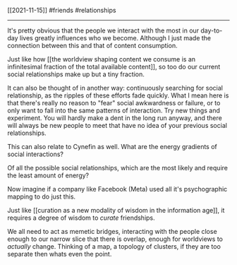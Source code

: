 [[2021-11-15]]
#friends #relationships 

---
It's pretty obvious that the people we interact with the most in our day-to-day lives greatly influences who we become. Although I just made the connection between this and that of content consumption.

Just like how [[the worldview shaping content we consume is an infinitesimal fraction of the total available content]], so too do our current social relationships make up but a tiny fraction.

It can also be thought of in another way: continuously searching for social relationship, as the ripples of these efforts fade quickly. What I mean here is that there's really no reason to "fear" social awkwardness or failure, or to only want to fall into the same patterns of interaction. Try new things and experiment. You will hardly make a dent in the long run anyway, and there will always be new people to meet that have no idea of your previous social relationships.

This can also relate to Cynefin as well. What are the energy gradients of social interactions?

Of all the possible social relationships, which are the most likely and require the least amount of energy?

Now imagine if a company like Facebook (Meta) used all it's psychographic mapping to do just this.

Just like [[curation as a new modality of wisdom in the information age]], it requires a degree of wisdom to *curate* friendships.

We all need to act as memetic bridges, interacting with the people close enough to our narrow slice that there is overlap, enough for worldviews to *actually* change. Thinking of a map, a topology of clusters, if they are too separate then whats even the point.